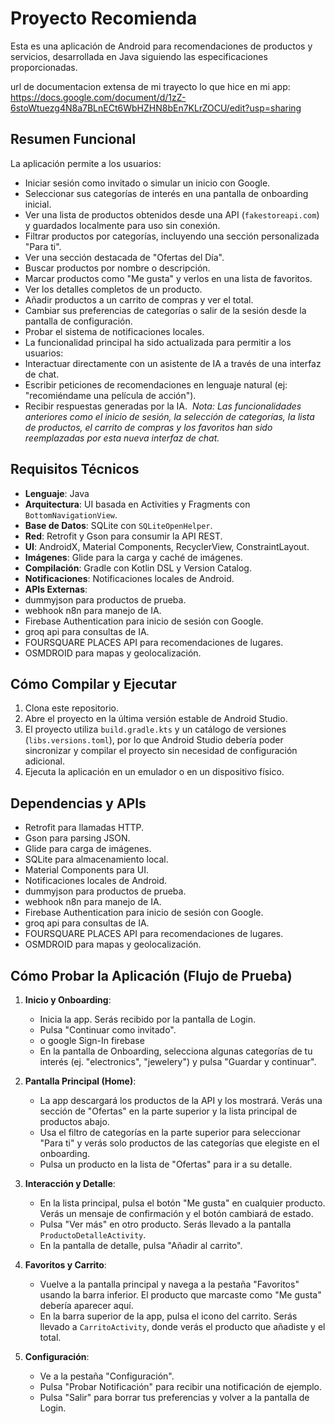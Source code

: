 # Proyecto Recomienda

Esta es una aplicación de Android para recomendaciones de productos y servicios, desarrollada en Java siguiendo las especificaciones proporcionadas.

url de documentacion extensa de mi trayecto lo que hice en mi app: 
https://docs.google.com/document/d/1zZ-6stoWtuezg4N8a7BLnECt6WbHZHN8bEn7KLrZOCU/edit?usp=sharing

## Resumen Funcional

La aplicación permite a los usuarios:
- Iniciar sesión como invitado o simular un inicio con Google.
- Seleccionar sus categorías de interés en una pantalla de onboarding inicial.
- Ver una lista de productos obtenidos desde una API (`fakestoreapi.com`) y guardados localmente para uso sin conexión.
- Filtrar productos por categorías, incluyendo una sección personalizada "Para ti".
- Ver una sección destacada de "Ofertas del Día".
- Buscar productos por nombre o descripción.
- Marcar productos como "Me gusta" y verlos en una lista de favoritos.
- Ver los detalles completos de un producto.
- Añadir productos a un carrito de compras y ver el total.
- Cambiar sus preferencias de categorías o salir de la sesión desde la pantalla de configuración.
- Probar el sistema de notificaciones locales.
- La funcionalidad principal ha sido actualizada para permitir a los usuarios:
- Interactuar directamente con un asistente de IA a través de una interfaz de chat.
- Escribir peticiones de recomendaciones en lenguaje natural (ej: "recomiéndame una película de acción").
- Recibir respuestas generadas por la IA.
  ​
  *Nota: Las funcionalidades anteriores como el inicio de sesión, la selección de categorías, la lista de productos, el carrito de compras y los favoritos han sido reemplazadas por esta nueva interfaz de chat.*


## Requisitos Técnicos

- **Lenguaje**: Java
- **Arquitectura**: UI basada en Activities y Fragments con `BottomNavigationView`.
- **Base de Datos**: SQLite con `SQLiteOpenHelper`.
- **Red**: Retrofit y Gson para consumir la API REST.
- **UI**: AndroidX, Material Components, RecyclerView, ConstraintLayout.
- **Imágenes**: Glide para la carga y caché de imágenes.
- **Compilación**: Gradle con Kotlin DSL y Version Catalog.
- **Notificaciones**: Notificaciones locales de Android.
- **APIs Externas**:
- dummyjson para productos de prueba.
- webhook n8n para manejo de IA.
- Firebase Authentication para inicio de sesión con Google.
- groq api para consultas de IA.
- FOURSQUARE PLACES API para recomendaciones de lugares.
- OSMDROID para mapas y geolocalización.


## Cómo Compilar y Ejecutar

1.  Clona este repositorio.
2.  Abre el proyecto en la última versión estable de Android Studio.
3.  El proyecto utiliza `build.gradle.kts` y un catálogo de versiones (`libs.versions.toml`), por lo que Android Studio debería poder sincronizar y compilar el proyecto sin necesidad de configuración adicional.
4.  Ejecuta la aplicación en un emulador o en un dispositivo físico.

## Dependencias y APIs
- Retrofit para llamadas HTTP.
- Gson para parsing JSON.
- Glide para carga de imágenes.
- SQLite para almacenamiento local.
- Material Components para UI.
- Notificaciones locales de Android.
- dummyjson para productos de prueba.
- webhook n8n para manejo de IA.
- Firebase Authentication para inicio de sesión con Google.
- groq api para consultas de IA.
- FOURSQUARE PLACES API para recomendaciones de lugares.
- OSMDROID para mapas y geolocalización.


## Cómo Probar la Aplicación (Flujo de Prueba)

1.  **Inicio y Onboarding**:
    - Inicia la app. Serás recibido por la pantalla de Login.
    - Pulsa "Continuar como invitado".
    - o google Sign-In firebase
    - En la pantalla de Onboarding, selecciona algunas categorías de tu interés (ej. "electronics", "jewelery") y pulsa "Guardar y continuar".

2.  **Pantalla Principal (Home)**:
    - La app descargará los productos de la API y los mostrará. Verás una sección de "Ofertas" en la parte superior y la lista principal de productos abajo.
    - Usa el filtro de categorías en la parte superior para seleccionar "Para ti" y verás solo productos de las categorías que elegiste en el onboarding.
    - Pulsa un producto en la lista de "Ofertas" para ir a su detalle.

3.  **Interacción y Detalle**:
    - En la lista principal, pulsa el botón "Me gusta" en cualquier producto. Verás un mensaje de confirmación y el botón cambiará de estado.
    - Pulsa "Ver más" en otro producto. Serás llevado a la pantalla `ProductoDetalleActivity`.
    - En la pantalla de detalle, pulsa "Añadir al carrito".

4.  **Favoritos y Carrito**:
    - Vuelve a la pantalla principal y navega a la pestaña "Favoritos" usando la barra inferior. El producto que marcaste como "Me gusta" debería aparecer aquí.
    - En la barra superior de la app, pulsa el icono del carrito. Serás llevado a `CarritoActivity`, donde verás el producto que añadiste y el total.

5.  **Configuración**:
    - Ve a la pestaña "Configuración".
    - Pulsa "Probar Notificación" para recibir una notificación de ejemplo.
    - Pulsa "Salir" para borrar tus preferencias y volver a la pantalla de Login.
